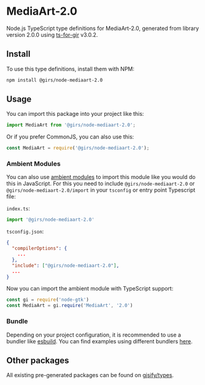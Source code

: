 
# MediaArt-2.0

Node.js TypeScript type definitions for MediaArt-2.0, generated from library version 2.0.0 using [ts-for-gir](https://github.com/gjsify/ts-for-gir) v3.0.2.


## Install

To use this type definitions, install them with NPM:
```bash
npm install @girs/node-mediaart-2.0
```

## Usage

You can import this package into your project like this:
```ts
import MediaArt from '@girs/node-mediaart-2.0';
```

Or if you prefer CommonJS, you can also use this:
```ts
const MediaArt = require('@girs/node-mediaart-2.0');
```

### Ambient Modules

You can also use [ambient modules](https://github.com/gjsify/ts-for-gir/tree/main/packages/cli#ambient-modules) to import this module like you would do this in JavaScript.
For this you need to include `@girs/node-mediaart-2.0` or `@girs/node-mediaart-2.0/import` in your `tsconfig` or entry point Typescript file:

`index.ts`:
```ts
import '@girs/node-mediaart-2.0'
```

`tsconfig.json`:
```json
{
  "compilerOptions": {
    ...
  },
  "include": ["@girs/node-mediaart-2.0"],
  ...
}
```

Now you can import the ambient module with TypeScript support: 

```ts
const gi = require('node-gtk')
const MediaArt = gi.require('MediaArt', '2.0')
```


### Bundle

Depending on your project configuration, it is recommended to use a bundler like [esbuild](https://esbuild.github.io/). You can find examples using different bundlers [here](https://github.com/gjsify/ts-for-gir/tree/main/examples).

## Other packages

All existing pre-generated packages can be found on [gjsify/types](https://github.com/gjsify/types).

